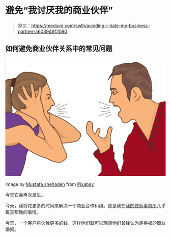 # 避免“我讨厌我的商业伙伴”

> 原文：<https://medium.com/swlh/avoiding-i-hate-my-business-partner-a603949f2b90>

## **如何避免商业伙伴关系中的常见问题**

![](img/c77a9ac78d8a87a22d90ce54e992e983.png)

Image by [Mustafa shehadeh](https://pixabay.com/users/mstlion-2576863/?utm_source=link-attribution&utm_medium=referral&utm_campaign=image&utm_content=3767380) from [Pixabay](https://pixabay.com/?utm_source=link-attribution&utm_medium=referral&utm_campaign=image&utm_content=3767380)

今天它会再次发生。

今天，我将花更多的时间来解决一个商业合作纠纷。这是我在[我的律师事务所](http://mcbrideattorneys.com)几乎每天都做的事情。

今天，一个客户将欠我更多的钱，这样他们就可以理清他们曾经认为是幸福的商业婚姻。